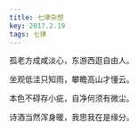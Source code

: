 ```yaml
---
title: 七律杂想
key: 2017.2.19
tags: 七律
---
```


孤老方成咸淡心，东游西逛自由人。

坐观低洼只知雨，攀瞻高山才懂云。

本色不碍存小疵，自净何须有微尘。

诗酒当然浑身暖，我思我在是缘分。

</br>

